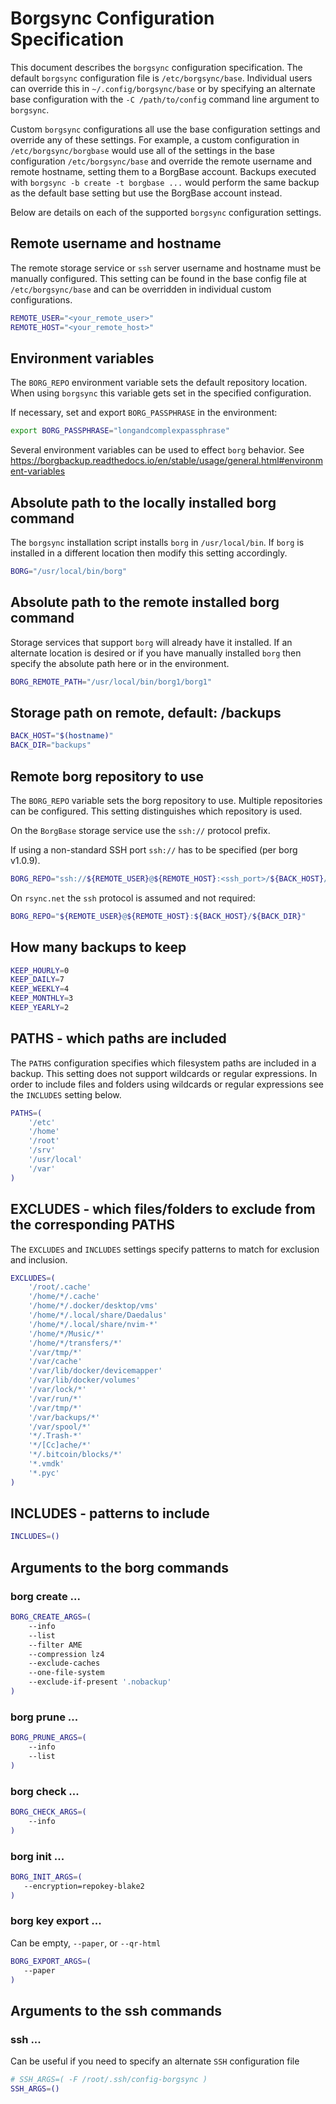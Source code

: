 # Borgsync Configuration Specification

This document describes the `borgsync` configuration specification.
The default `borgsync` configuration file is `/etc/borgsync/base`.
Individual users can override this in `~/.config/borgsync/base` or
by specifying an alternate base configuration with the `-C /path/to/config`
command line argument to `borgsync`.

Custom `borgsync` configurations all use the base configuration settings
and override any of these settings. For example, a custom configuration
in `/etc/borgsync/borgbase` would use all of the settings in the base
configuration `/etc/borgsync/base` and override the remote username and
remote hostname, setting them to a BorgBase account. Backups executed
with `borgsync -b create -t borgbase ...` would perform the same backup
as the default base setting but use the BorgBase account instead.

Below are details on each of the supported `borgsync` configuration settings.

## Remote username and hostname

The remote storage service or `ssh` server username and hostname must be
manually configured. This setting can be found in the base config file at
`/etc/borgsync/base` and can be overridden in individual custom configurations.

```bash
REMOTE_USER="<your_remote_user>"
REMOTE_HOST="<your_remote_host>"
```

## Environment variables

The `BORG_REPO` environment variable sets the default repository location.
When using `borgsync` this variable gets set in the specified configuration.

If necessary, set and export `BORG_PASSPHRASE` in the environment:

```bash
export BORG_PASSPHRASE="longandcomplexpassphrase"
```

Several environment variables can be used to effect `borg` behavior.
See https://borgbackup.readthedocs.io/en/stable/usage/general.html#environment-variables

## Absolute path to the locally installed borg command

The `borgsync` installation script installs `borg` in `/usr/local/bin`. If
`borg` is installed in a different location then modify this setting accordingly.

```bash
BORG="/usr/local/bin/borg"
```

## Absolute path to the remote installed borg command

Storage services that support `borg` will already have it installed.
If an alternate location is desired or if you have manually installed
`borg` then specify the absolute path here or in the environment.

```bash
BORG_REMOTE_PATH="/usr/local/bin/borg1/borg1"
```

## Storage path on remote, default: <hostname>/backups

```bash
BACK_HOST="$(hostname)"
BACK_DIR="backups"
```
## Remote borg repository to use

The `BORG_REPO` variable sets the borg repository to use. Multiple repositories
can be configured. This setting distinguishes which repository is used.

On the `BorgBase` storage service use the `ssh://` protocol prefix.

If using a non-standard SSH port `ssh://` has to be specified (per borg v1.0.9).

```bash
BORG_REPO="ssh://${REMOTE_USER}@${REMOTE_HOST}:<ssh_port>/${BACK_HOST}/${BACK_DIR}"
```

On `rsync.net` the `ssh` protocol is assumed and not required:

```bash
BORG_REPO="${REMOTE_USER}@${REMOTE_HOST}:${BACK_HOST}/${BACK_DIR}"
```

## How many backups to keep

```bash
KEEP_HOURLY=0
KEEP_DAILY=7
KEEP_WEEKLY=4
KEEP_MONTHLY=3
KEEP_YEARLY=2
```

## PATHS - which paths are included

The `PATHS` configuration specifies which filesystem paths are included
in a backup. This setting does not support wildcards or regular expressions.
In order to include files and folders using wildcards or regular expressions
see the `INCLUDES` setting below.

```bash
PATHS=(
    '/etc'
    '/home'
    '/root'
    '/srv'
    '/usr/local'
    '/var'
)
```

## EXCLUDES - which files/folders to exclude from the corresponding PATHS

The `EXCLUDES` and `INCLUDES` settings specify patterns to match for
exclusion and inclusion.

```bash
EXCLUDES=(
    '/root/.cache'
    '/home/*/.cache'
    '/home/*/.docker/desktop/vms'
    '/home/*/.local/share/Daedalus'
    '/home/*/.local/share/nvim-*'
    '/home/*/Music/*'
    '/home/*/transfers/*'
    '/var/tmp/*'
    '/var/cache'
    '/var/lib/docker/devicemapper'
    '/var/lib/docker/volumes'
    '/var/lock/*'
    '/var/run/*'
    '/var/tmp/*'
    '/var/backups/*'
    '/var/spool/*'
    '*/.Trash-*'
    '*/[Cc]ache/*'
    '*/.bitcoin/blocks/*'
    '*.vmdk'
    '*.pyc'
)
```

## INCLUDES - patterns to include

```bash
INCLUDES=()
```

## Arguments to the borg commands

### borg create ...

```bash
BORG_CREATE_ARGS=(
    --info
    --list
    --filter AME
    --compression lz4
    --exclude-caches
    --one-file-system
    --exclude-if-present '.nobackup'
)
```

### borg prune ...

```bash
BORG_PRUNE_ARGS=(
    --info
    --list
)
```

### borg check ...

```bash
BORG_CHECK_ARGS=(
    --info
)
```

### borg init ...

```bash
BORG_INIT_ARGS=(
   --encryption=repokey-blake2
)
```

### borg key export ...

Can be empty, `--paper`, or `--qr-html`

```bash
BORG_EXPORT_ARGS=(
   --paper
)
```

## Arguments to the ssh commands

### ssh ...

Can be useful if you need to specify an alternate `SSH` configuration file

```bash
# SSH_ARGS=( -F /root/.ssh/config-borgsync )
SSH_ARGS=()
```
